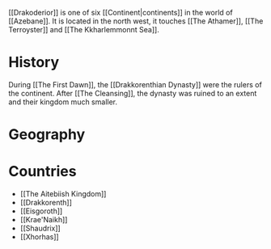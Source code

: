 [[Drakoderior]] is one of six [[Continent|continents]] in the world of [[Azebane]]. It is located in the north west, it touches [[The Athamer]], [[The Terroyster]] and [[The Kkharlemmonnt Sea]]. 

# History
During [[The First Dawn]], the [[Drakkorenthian Dynasty]] were the rulers of the continent. After [[The Cleansing]], the dynasty was ruined to an extent and their kingdom much smaller.

# Geography

# Countries
- [[The Aitebiish Kingdom]]
- [[Drakkorenth]]
- [[Eisgoroth]]
- [[Krae'Naikh]]
- [[Shaudrix]]
- [[Xhorhas]]